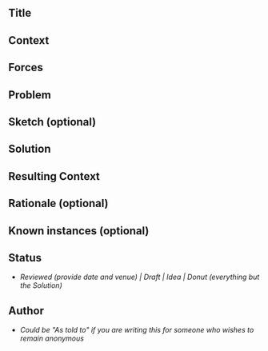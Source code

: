 ## Title

## Context

## Forces

## Problem

## Sketch (optional)

## Solution

## Resulting Context

## Rationale (optional)

## Known instances (optional)

## Status
* *Reviewed (provide date and venue) | Draft | Idea | Donut (everything but the Solution)*

## Author
* *Could be "As told to" if you are writing this for someone who wishes to remain anonymous*